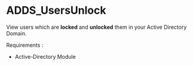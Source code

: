 # ADDS_UsersUnlock

View users which are **locked** and **unlocked** them in your Active Directory Domain. 

Requirements : 
 * Active-Directory Module